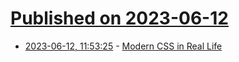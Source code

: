 # [Published on 2023-06-12](index.md)

* [2023-06-12, 11:53:25](https://lobste.rs/s/94f1ta/modern_css_real_life) - [Modern CSS in Real Life](https://chriscoyier.net/2023/06/06/modern-css-in-real-life/)
